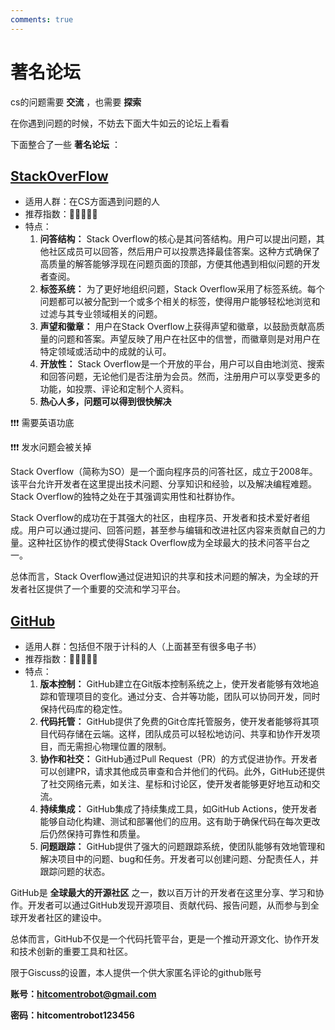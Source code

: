 ```yaml
---
comments: true
---
```


# **著名论坛**

cs的问题需要 **交流** ，也需要 **探索**

在你遇到问题的时候，不妨去下面大牛如云的论坛上看看

下面整合了一些 **著名论坛** ：


## [**StackOverFlow**](https://stackoverflow.com/)

- 适用人群：在CS方面遇到问题的人
- 推荐指数：🌟🌟🌟🌟🌟
- 特点：
    1. **问答结构：** Stack Overflow的核心是其问答结构。用户可以提出问题，其他社区成员可以回答，然后用户可以投票选择最佳答案。这种方式确保了高质量的解答能够浮现在问题页面的顶部，方便其他遇到相似问题的开发者查阅。
    2. **标签系统：** 为了更好地组织问题，Stack Overflow采用了标签系统。每个问题都可以被分配到一个或多个相关的标签，使得用户能够轻松地浏览和过滤与其专业领域相关的问题。
    3. **声望和徽章：** 用户在Stack Overflow上获得声望和徽章，以鼓励贡献高质量的问题和答案。声望反映了用户在社区中的信誉，而徽章则是对用户在特定领域或活动中的成就的认可。
    4. **开放性：** Stack Overflow是一个开放的平台，用户可以自由地浏览、搜索和回答问题，无论他们是否注册为会员。然而，注册用户可以享受更多的功能，如投票、评论和定制个人资料。
    5. **热心人多，问题可以得到很快解决**

❗❗❗ 需要英语功底

❗❗❗ 发水问题会被关掉

Stack Overflow（简称为SO）是一个面向程序员的问答社区，成立于2008年。该平台允许开发者在这里提出技术问题、分享知识和经验，以及解决编程难题。Stack Overflow的独特之处在于其强调实用性和社群协作。

Stack Overflow的成功在于其强大的社区，由程序员、开发者和技术爱好者组成。用户可以通过提问、回答问题，甚至参与编辑和改进社区内容来贡献自己的力量。这种社区协作的模式使得Stack Overflow成为全球最大的技术问答平台之一。

总体而言，Stack Overflow通过促进知识的共享和技术问题的解决，为全球的开发者社区提供了一个重要的交流和学习平台。

## [**GitHub**](https://github.com/)

- 适用人群：包括但不限于计科的人（上面甚至有很多电子书）
- 推荐指数：🌟🌟🌟🌟🌟
- 特点：
    1. **版本控制：** GitHub建立在Git版本控制系统之上，使开发者能够有效地追踪和管理项目的变化。通过分支、合并等功能，团队可以协同开发，同时保持代码库的稳定性。
    2. **代码托管：** GitHub提供了免费的Git仓库托管服务，使开发者能够将其项目代码存储在云端。这样，团队成员可以轻松地访问、共享和协作开发项目，而无需担心物理位置的限制。
    3. **协作和社交：** GitHub通过Pull Request（PR）的方式促进协作。开发者可以创建PR，请求其他成员审查和合并他们的代码。此外，GitHub还提供了社交网络元素，如关注、星标和讨论区，使开发者能够更好地互动和交流。
    4. **持续集成：** GitHub集成了持续集成工具，如GitHub Actions，使开发者能够自动化构建、测试和部署他们的应用。这有助于确保代码在每次更改后仍然保持可靠性和质量。
    5. **问题跟踪：** GitHub提供了强大的问题跟踪系统，使团队能够有效地管理和解决项目中的问题、bug和任务。开发者可以创建问题、分配责任人，并跟踪问题的状态。


GitHub是 **全球最大的开源社区** 之一，数以百万计的开发者在这里分享、学习和协作。开发者可以通过GitHub发现开源项目、贡献代码、报告问题，从而参与到全球开发者社区的建设中。

总体而言，GitHub不仅是一个代码托管平台，更是一个推动开源文化、协作开发和技术创新的重要工具和社区。



限于Giscuss的设置，本人提供一个供大家匿名评论的github账号

**账号：hitcomentrobot@gmail.com**

**密码：hitcomentrobot123456**
